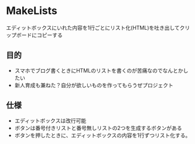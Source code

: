 # MakeLists
エディットボックスにいれた内容を1行ごとにリスト化(HTML)を吐き出してクリップボードにコピーする

## 目的
- スマホでブログ書くときにHTMLのリストを書くのが苦痛なのでなんとかしたい
- 新人育成も兼ねた？自分が欲しいものを作ってもらうぜプロジェクト

## 仕様
- エディットボックスは改行可能
- ボタンは番号付きリストと番号無しリストの2つを生成するボタンがある
- ボタンを押したときに、エディットボックスの内容を1行ずつリスト化する。
